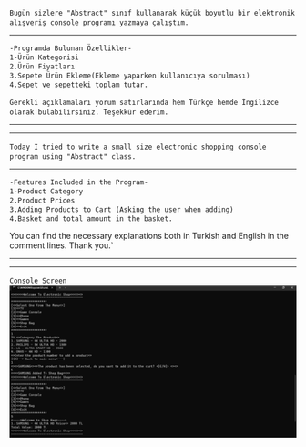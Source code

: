 `Bugün sizlere "Abstract" sınıf kullanarak küçük boyutlu bir elektronik alışveriş console programı yazmaya çalıştım.`
***
```
-Programda Bulunan Özellikler-
1-Ürün Kategorisi
2.Ürün Fiyatları
3.Sepete Ürün Ekleme(Ekleme yaparken kullanıcıya sorulması)
4.Sepet ve sepetteki toplam tutar.
```
`Gerekli açıklamaları yorum satırlarında hem Türkçe hemde İngilizce olarak bulabilirsiniz.
Teşekkür ederim.`
***
---
`Today I tried to write a small size electronic shopping console program using "Abstract" class.`
***
```
-Features Included in the Program-
1-Product Category
2.Product Prices
3.Adding Products to Cart (Asking the user when adding)
4.Basket and total amount in the basket.
```
You can find the necessary explanations both in Turkish and English in the comment lines.
Thank you.`
***
---
`Console Screen`
![Console Screen](<Consolescreen.png>)
